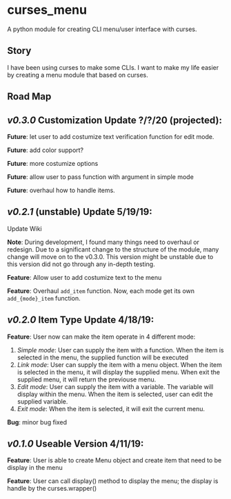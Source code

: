 # curses_menu
A python module for creating CLI menu/user interface with curses. 


## Story 

I have been using curses to make some CLIs. I want to make my life easier by creating a menu module that based on curses. 

## Road Map

*v0.3.0* Customization Update ?/?/20 (projected):
------------------------------

**Future**: let user to add costumize text verification function for edit mode.

**Future**: add color support?

**Future**: more costumize options

**Future**: allow user to pass function with argument in simple mode

**Future**: overhaul how to handle items.


*v0.2.1* (unstable) Update 5/19/19:
------------------------------

Update Wiki

**Note**: During development, I found many things need to overhaul or redesign. Due to a significant change to the structure of the module, many change will move on to the v0.3.0. This version might be unstable due to this version did not go through any in-depth testing. 

**Feature**: Allow user to add costumize text to the menu

**Feature**: Overhaul `add_item` function. Now, each mode get its own `add_{mode}_item` function. 

*v0.2.0* Item Type Update 4/18/19:
------------------------------

**Feature**: User now can make the item operate in 4 different mode:
1. *Simple mode*: User can supply the item with a function. When the item is selected in the menu, the supplied function will be executed
2. *Link mode*: User can supply the item with a menu object. When the item is selected in the menu, it will display the supplied menu. When exit the supplied menu, it will return the previouse menu.
3. *Edit mode*: User can supply the item with a variable. The variable will display within the menu. When the item is selected, user can edit the supplied variable.
4. *Exit mode*: When the item is selected, it will exit the current menu.

**Bug**: minor bug fixed

*v0.1.0* Useable Version 4/11/19:
------------------------------

**Feature**: User is able to create Menu object and create item that need to be display in the menu

**Feature**: User can call display() method to display the menu; the display is handle by the curses.wrapper()
